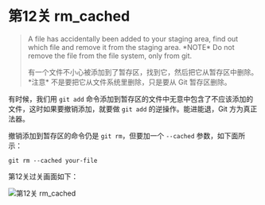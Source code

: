 
# 第12关 rm_cached

> A file has accidentally been added to your staging area, find out which file and remove it from the staging area.  \*NOTE\* Do not remove the file from the file system, only from git.
>
> 有一个文件不小心被添加到了暂存区，找到它，然后把它从暂存区中删除。\*注意\* 不是要把它从文件系统里删除，只是要从 Git 暂存区删除。

有时候，我们用 `git add` 命令添加到暂存区的文件中无意中包含了不应该添加的文件，这时如果要撤销添加，就要做 `git add` 的逆操作。能进能退，Git 方为真正法器。

撤销添加到暂存区的命令仍是 `git rm`，但要加一个 `--cached` 参数，如下面所示：

```shell
git rm --cached your-file
```

第12关过关画面如下：

![第12关 rm_cached](images/level-12-rm-cached.png)
